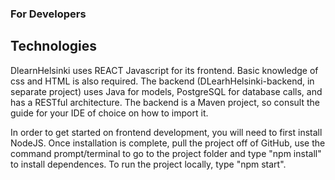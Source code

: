 ### For Developers

## Technologies
DlearnHelsinki uses REACT Javascript for its frontend. Basic knowledge of css and HTML is also required.
The backend (DLearhHelsinki-backend, in separate project) uses Java for models, PostgreSQL for database calls, and has a RESTful architecture. The backend is a Maven project, so consult the guide for your IDE of choice on how to import it.

In order to get started on frontend development, you will need to first install NodeJS. Once installation is complete, pull the project off of GitHub, use the command prompt/terminal to go to the project folder and type "npm install" to install dependences. To run the project locally, type "npm start".
